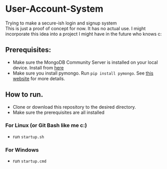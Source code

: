 # User-Account-System
 Trying to make a secure-ish login and signup system  
 This is just a proof of concept for now. It has no actual use. I might incorporate this idea into a project I might have in the future who knows c:
 

## Prerequisites:
- Make sure the MongoDB Community Server is installed on your local device. Install from [here](https://www.mongodb.com/try/download/community)
- Make sure you install pymongo. Run `pip install pymongo`. See [this website](https://pypi.org/project/pymongo/) for more details.

## How to run.
- Clone or download this repository to the desired directory.
- Make sure the prerequisites are all installed
### For Linux (or Git Bash like me c:)
- run `startup.sh`
### For Windows
- run `startup.cmd`


